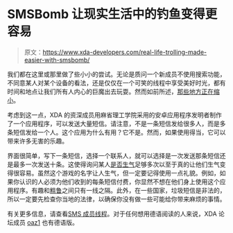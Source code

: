 # SMSBomb 让现实生活中的钓鱼变得更容易

> 原文：<https://www.xda-developers.com/real-life-trolling-made-easier-with-smsbomb/>

我们都在这里或那里做了些小小的尝试。无论是质问一个新成员不使用搜索功能，不同意某人对某个设备的看法，还是仅仅在一个可笑的线程中享受美好时光，都有时间和地点让我们所有人内心的巨魔出去玩耍。然而如前所述，[那些地方正在缩小](http://www.xda-developers.com/announcements/operation-iron-fist-is-now-in-full-force/)。

考虑到这一点，XDA 的资深成员用麻省理工学院采用的安卓应用程序发明者制作了一个应用程序，可以发送大量短信。请注意，不是一条短信发给很多人，而是多条短信发给一个人。这个应用为什么有用？它不是。然而，如果使用得当，它可以带来许多无害的乐趣。

界面很简单，写下一条短信，选择一个联系人，就可以选择是一次发送那条短信还是最多一次发送十条。这使得询问某人[是否生气](http://www.menshealthinstitute.org/wp-content/uploads/2012/06/u-mad-bro.jpg)足够多次以至于真的让他们生气变得很容易。虽然这个游戏的名字让人生气，但一定要记得使用一点礼貌。例如，如果你认识的人必须为他们收到的每条短信付费，你显然不想在他们身上使用这个应用程序。有趣和[粗鲁](http://www.campusofthedead.org/wp-content/uploads/2011/12/Douchebag2.jpg)之间只有一线之隔。此外，在一些国家，垃圾短信是非法的，所以一定要先检查你当地的法律，以确保你没有做一些可能给你带来麻烦的事情。

有关更多信息，请查看[SMS 成员线程](http://forum.xda-developers.com/showthread.php?t=1820615)。对于任何想用德语阅读的人来说，XDA 论坛成员 [oaz1](http://forum.xda-developers.com/member.php?u=3922453) 也有德语版。